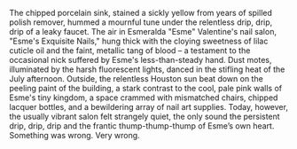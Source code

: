 The chipped porcelain sink, stained a sickly yellow from years of spilled polish remover, hummed a mournful tune under the relentless drip, drip, drip of a leaky faucet.  The air in Esmeralda "Esme" Valentine's nail salon, "Esme's Exquisite Nails," hung thick with the cloying sweetness of lilac cuticle oil and the faint, metallic tang of blood – a testament to the occasional nick suffered by Esme's less-than-steady hand.  Dust motes, illuminated by the harsh fluorescent lights, danced in the stifling heat of the July afternoon.  Outside, the relentless Houston sun beat down on the peeling paint of the building, a stark contrast to the cool, pale pink walls of Esme's tiny kingdom, a space crammed with mismatched chairs, chipped lacquer bottles, and a bewildering array of nail art supplies.  Today, however, the usually vibrant salon felt strangely quiet, the only sound the persistent drip, drip, drip and the frantic thump-thump-thump of Esme’s own heart.  Something was wrong. Very wrong.
